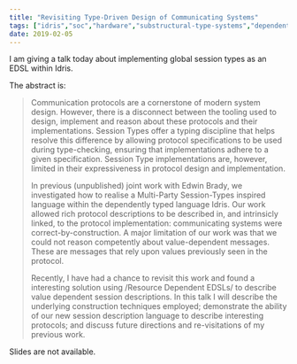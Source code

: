 ```yaml
---
title: "Revisiting Type-Driven Design of Communicating Systems"
tags: ["idris","soc","hardware","substructural-type-systems","dependent-types","border-patrol","tdd","systems"]
date: 2019-02-05
---
```


I am giving a talk today about implementing global session types as an EDSL within Idris.

The abstract is:

> Communication protocols are a cornerstone of modern system design.
> However, there is a disconnect between the tooling used to design, implement and reason about these protocols and their implementations.
> Session Types offer a typing discipline that helps resolve this difference by allowing protocol specifications to be used during type-checking, ensuring that implementations adhere to a given specification.
> Session Type implementations are, however, limited in their expressiveness in protocol design and implementation.
>
> In previous (unpublished) joint work with Edwin Brady, we investigated how to realise a Multi-Party Session-Types inspired language within the dependently typed language Idris. Our work allowed rich protocol descriptions to be described in, and intrinsicly linked, to the protocol implementation: communicating systems were correct-by-construction.
> A major limitation of our work was that we could not reason competently about value-dependent messages.
> These are messages that rely upon values previously seen in the protocol.
>
> Recently, I have had a chance to revisit this work and found a interesting solution using /Resource Dependent EDSLs/ to describe value dependent session descriptions.
> In this talk I will describe the underlying construction techniques employed; demonstrate the ability of our new session description language to describe interesting protocols; and discuss future directions and re-visitations of my previous work.

Slides are not available.
